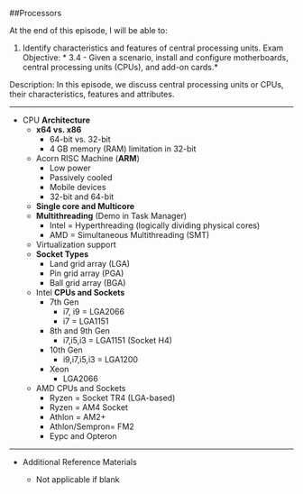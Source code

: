  ##Processors

At the end of this episode, I will be able to:

1.  Identify characteristics and features of central processing units.
Exam Objective: * 3.4 - Given a scenario, install and configure motherboards, central processing units (CPUs), and add-on cards.*

Description: In this episode, we discuss central processing units or CPUs, their characteristics, features and attributes.


-----------------------------------------------------------

* CPU **Architecture**
	+ **x64 vs. x86**
		- 64-bit vs. 32-bit
		- 4 GB memory \(RAM\) limitation in 32-bit
	+ Acorn RISC Machine \(**ARM**\)
		- Low power
		- Passively cooled
		- Mobile devices
		- 32-bit and 64-bit
	+ **Single core and Multicore**
	+ **Multithreading** \(Demo in Task Manager\)
		- Intel = Hyperthreading \(logically dividing physical cores\)
		- AMD = Simultaneous Multithreading \(SMT\)
	+ Virtualization support
	+ **Socket Types**
		- Land grid array \(LGA\)
		- Pin grid array \(PGA\)
		- Ball grid array \(BGA\)
	+ Intel **CPUs and Sockets**
		- 7th Gen
			* i7, i9 = LGA2066
			* i7 = LGA1151
		- 8th and 9th Gen
			* i7,i5,i3 = LGA1151 \(Socket H4\)
		- 10th Gen
			* i9,i7,i5,i3 = LGA1200
		- Xeon
			* LGA2066
	+ AMD CPUs and Sockets
		- Ryzen = Socket TR4 \(LGA-based\)
		- Ryzen = AM4 Socket
		- Athlon = AM2+
		- Athlon/Sempron= FM2
		- Eypc and Opteron
------------------------------------------------------------

* Additional Reference Materials

	+ Not applicable if blank

